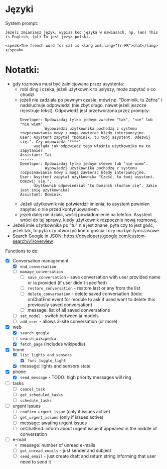 

# Języki

System prompt:

```
Jeżeli zmianiasz język, wypisz kod języka w nawiasach, np. (en) This is English, (pl) To jest język polski.
```

```ssml
<speak>The french word for cat is <lang xml:lang="fr-FR">chat</lang></speak>
```

# Notatki:
 - gdy rozmowa musi być zainicjowana przez asystenta:
   - robi ding i czeka, jeżeli użytkownik to usłyszy, może zapytać o co chodzi
   - jeżeli nie zadziała po pewnym czasie, mówi np. "Dominik, tu Zefira" i nadsłuchuje odpowiedzi (nie zbyt długo, nawet jeżeli jeszcze rejestruje tekst).
     Odpowiedź jest przetworzona przez prompty:
     ```
     Developer: Opdowiadaj tylko jednym zwrotem "tak", "nie" lub "nie wiem".
                Wypowiedzi użytkownika pochodzą z systemu rozpoznawiania mowy i mogą zawierać błędy interpuncyjne.
     User: Asystent zapytał "Dominik, tu twój asystent. Odezwij się.". Czy odpowiedź "****"
           wygląda jak odpowiedź tego właśnie użytkownika na to zapytanie?
     Assistant: Tak
     ------
     Developer: Opdowiadaj tylko jednym słowem lub "nie wiem".
                Wypowiedzi użytkownika pochodzą z systemu rozpoznawiania mowy i mogą zawierać błędy interpuncyjne.
     User: Asystent zapytał użytkownika "Cześć, tu twój asystent. Odezwij się.".
           Użytkownik odpowiedział "tu Dominik słucham cię". Jakie jest imię użytkownika?
     Assistant: Dominik.
     ```
   - Jeżeli użytkownik nie potwierdził imienia, to asystent powinien zapytać o nie przed kontynuowaniem.
   - jeżeli dalej nie działa, wyślij powiadomienie na telefon. Asystent wróci do tej sprawy, kiedy użytkownik rozpocznie nową rozmowę.
 - Jeżeli imie użytkownika po "tu" nie jest znane, pyta czy to jest gość, jeżeli tak, to pyta czy utworzyć konto gościa i czy ma być tymczasowe.
 - Search Google in JSON: https://developers.google.com/custom-search/v1/overview

Functions to do:
* [x] Conversation management
  * [x] `end_conversation`
  * [ ] `manage_conversation`
    * [ ] `save_conversation` - save conversation with user provided name or ia provided (if user didn't specified)
    * [ ] `restore_conversation` - restore last or any from the list
    * [ ] `delete_conversation` - delete saved conversation (todo: onChatEnd event for module to ask if used want to delete this previously saved conversation)
    * [ ] message: list of all saved conversations
  * [ ] `set_model` - switch between ia models
  * [ ] `add_user` - allows 3-site conversation (or more)
* [x] web
  * [x] `search_google`
  * [ ] `search_wikipedia`
  * [x] `fetch_page` (includes wikipedia)
* [x] home
  * [x] `list_lights_and_sensors`
    * [x] `func toggle_light`
  * [x] message: lights and sensors state
* [x] phone
  * [x] `send_message` - TODO: high priority messages will ring
* [ ] tasks
  * [ ] `cancel_task`
  * [ ] `get_scheduled_tasks`
  * [ ] `schedule_tasks`
* [ ] urgent issues
  * [ ] `confirm_urgent_issue` (only if issues active)
  * [ ] `get_urgent_issues` (only if issues active)
  * [ ] message: awating urgent issues
  * [ ] onChatEnd: inform about urgent issue if appeared in the middle of conversation
* [ ] e-mail
  * message: number of unread e-mails
  * [ ] `get_unread_emails` - just sender and subject
  * [ ] `send_email` - just create draft and return string informing that user need to send it
